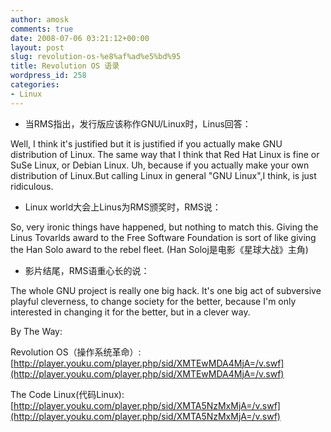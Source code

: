 ```yaml
---
author: amosk
comments: true
date: 2008-07-06 03:21:12+00:00
layout: post
slug: revolution-os-%e8%af%ad%e5%bd%95
title: Revolution OS 语录
wordpress_id: 258
categories:
- Linux
---
```



	
  * 当RMS指出，发行版应该称作GNU/Linux时，Linus回答：


Well, I think it's justified but it is justified if you actually make GNU distribution of Linux. The same way that I think that Red Hat Linux is fine or SuSe Linux, or Debian Linux. Uh, because if you actually make your own distribution of Linux.But calling Linux in  general "GNU Linux",I think, is just ridiculous.

	
  * Linux world大会上Linus为RMS颁奖时，RMS说：


So, very ironic things have happened, but nothing to match this. Giving the Linus Tovarlds award to the Free Software Foundation is sort of like giving the Han Solo award to the rebel fleet.
(Han Soloj是电影《星球大战》主角)

	
  * 影片结尾，RMS语重心长的说：


The whole GNU project is really one big hack. It's one big act of subversive playful cleverness, to change society for the better, because I'm only interested in changing it for the better, but in a clever way.

By The Way:

Revolution OS（操作系统革命）:
[http://player.youku.com/player.php/sid/XMTEwMDA4MjA=/v.swf](http://player.youku.com/player.php/sid/XMTEwMDA4MjA=/v.swf)

The Code Linux(代码Linux):
[http://player.youku.com/player.php/sid/XMTA5NzMxMjA=/v.swf](http://player.youku.com/player.php/sid/XMTA5NzMxMjA=/v.swf)

